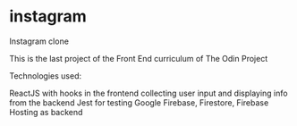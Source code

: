 # instagram
Instagram clone

This is the last project of the Front End curriculum of The Odin Project

Technologies used:


ReactJS with hooks in the frontend collecting user input and displaying info from the backend
Jest for testing 
Google Firebase, Firestore, Firebase Hosting as backend 
